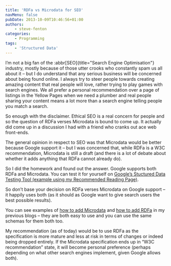 ```yaml
---
title: 'RDFa vs Microdata for SEO'
navMenu: false
pubDate: 2013-10-09T10:46:56+01:00
authors:
    - steve-fenton
categories:
    - Programming
tags:
    - 'Structured Data'
---
```


I’m not a big fan of the :abbr[SEO]{title="Search Engine Optimisation"} industry, mostly because of those utter crooks who constantly spam us all about it – but I do understand that any serious business will be concerned about being found online. I always try to steer people towards creating amazing content that real people will love, rather trying to play games with search engines. We all prefer a personal recommendation over a page of listings in the Yellow Pages when we need a plumber and real people sharing your content means a lot more than a search engine telling people you match a search.

So enough with the disclaimer. Ethical SEO is a real concern for people and so the question of RDFa verses Microdata is bound to come up. It actually did come up in a discussion I had with a friend who cranks out ace web front-ends.

The general opinion in respect to SEO was that Microdata would be better because Google support it – but I was concerned that, while RDFa is a W3C recommendation, Microdata is still a draft (and there is a lot of debate about whether it adds anything that RDFa cannot already do).

So I did the homework and found out the answer. Google supports both RDFa and Microdata. You can test it for yourself on [Google’s Stuctured Data Testing Tool (example using my Recommended Reading Page)](https://search.google.com/structured-data/testing-tool#url=https%3A%2F%2Fwww.stevefenton.co.uk%2Fpublications%2Frecommended-reading%2F).

So don’t base your decision on RDFa verses Microdata on Google support – it happily uses both (as it should as Google want to give search users the best possible results).

You can see examples of [how to add Microdata](/blog/2012/11/how-to-add-microdata-to-your-website/) and [how to add RDFa](/blog.2012/11/how-to-add-rdfa-lite-to-your-website/) in my previous blogs – they are both easy to use and you can use the same schemas for them both too.

My recommendation (as of today) would be to use RDFa as the specification is more mature and less at risk in terms of changes or indeed being dropped entirely. If the Microdata specification ends up in “W3C recommendation” state, it will become personal preference (perhaps depending on what other search engines implement, given Google allows both).